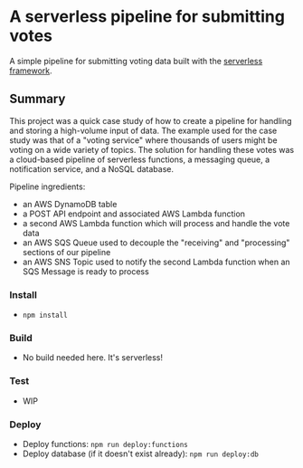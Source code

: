 # A serverless pipeline for submitting votes
A simple pipeline for submitting voting data built with the [serverless framework](https://serverless.com).

## Summary
This project was a quick case study of how to create a pipeline for handling and storing a high-volume input of data. The example used for the case study was that of a "voting service" where thousands of users might be voting on a wide variety of topics. The solution for handling these votes was a cloud-based pipeline of serverless functions, a messaging queue, a notification service, and a NoSQL database.

Pipeline ingredients:
 - an AWS DynamoDB table
 - a POST API endpoint and associated AWS Lambda function
 - a second AWS Lambda function which will process and handle the vote data
 - an AWS SQS Queue used to decouple the "receiving" and "processing" sections of our pipeline
 - an AWS SNS Topic used to notify the second Lambda function when an SQS Message is ready to process

### Install
 - `npm install`

### Build
 - No build needed here. It's serverless!

### Test
 - WIP

### Deploy
 - Deploy functions: `npm run deploy:functions`
 - Deploy database (if it doesn't exist already): `npm run deploy:db`